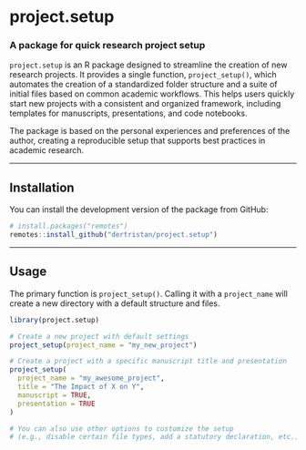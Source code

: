 # project.setup

### A package for quick research project setup

`project.setup` is an R package designed to streamline the creation of new research projects. It provides a single function, `project_setup()`, which automates the creation of a standardized folder structure and a suite of initial files based on common academic workflows. This helps users quickly start new projects with a consistent and organized framework, including templates for manuscripts, presentations, and code notebooks.

The package is based on the personal experiences and preferences of the author, creating a reproducible setup that supports best practices in academic research.

---

## Installation

You can install the development version of the package from GitHub:

```r
# install.packages("remotes")
remotes::install_github("dertristan/project.setup")
```

---

## Usage

The primary function is `project_setup()`. Calling it with a `project_name` will create a new directory with a default structure and files.

```r
library(project.setup)

# Create a new project with default settings
project_setup(project_name = "my_new_project")

# Create a project with a specific manuscript title and presentation
project_setup(
  project_name = "my_awesome_project",
  title = "The Impact of X on Y",
  manuscript = TRUE,
  presentation = TRUE
)

# You can also use other options to customize the setup
# (e.g., disable certain file types, add a statutory declaration, etc.)
```
